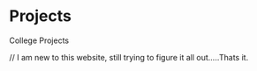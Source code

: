 # Projects 
College Projects 

//  I am new to this website, still trying to figure it all out.....Thats it.
